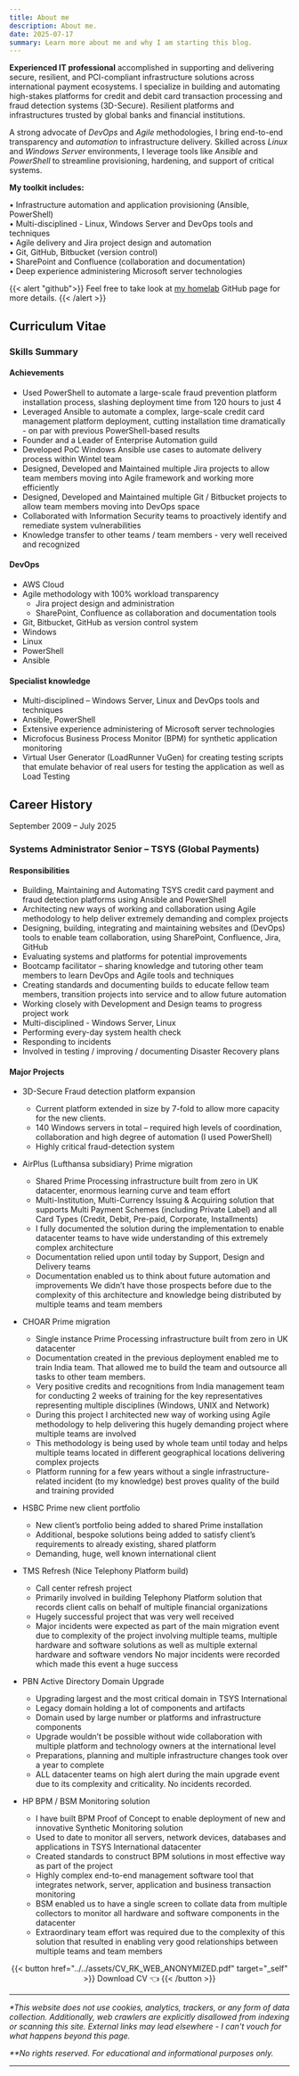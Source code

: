 ```yaml
---
title: About me
description: About me.
date: 2025-07-17
summary: Learn more about me and why I am starting this blog.
---
```

**Experienced IT professional** accomplished in supporting and delivering secure, resilient, and PCI-compliant infrastructure solutions across international payment ecosystems. I specialize in building and automating high-stakes platforms for credit and debit card transaction processing and fraud detection systems (3D-Secure). Resilient platforms and infrastructures trusted by global banks and financial institutions.  
  
A strong advocate of _DevOps_ and _Agile_ methodologies, I bring end-to-end transparency and _automation_ to infrastructure delivery. Skilled across _Linux_ and _Windows Server_ environments, I leverage tools like _Ansible_ and _PowerShell_ to streamline provisioning, hardening, and support of critical systems.  
  
**My toolkit includes:**

• Infrastructure automation and application provisioning (Ansible, PowerShell)  
• Multi-disciplined - Linux, Windows Server and DevOps tools and techniques  
• Agile delivery and Jira project design and automation  
• Git, GitHub, Bitbucket (version control)  
• SharePoint and Confluence (collaboration and documentation)  
• Deep experience administering Microsoft server technologies

{{< alert "github">}}
Feel free to take look at [my homelab](https://github.com/rtdevx) GitHub page for more details.
{{< /alert >}}
## Curriculum Vitae

### Skills Summary

#### Achievements

- Used PowerShell to automate a large-scale fraud prevention platform installation process, slashing deployment time from 120 hours to just 4
- Leveraged Ansible to automate a complex, large-scale credit card management platform deployment, cutting installation time dramatically - on par with previous PowerShell-based results
- Founder and a Leader of Enterprise Automation guild
- Developed PoC Windows Ansible use cases to automate delivery process within Wintel team
- Designed, Developed and Maintained multiple Jira projects to allow team members moving into Agile framework and working more efficiently
- Designed, Developed and Maintained multiple Git / Bitbucket projects to allow team members moving into DevOps space
- Collaborated with Information Security teams to proactively identify and remediate system vulnerabilities
- Knowledge transfer to other teams / team members - very well received and recognized
#### DevOps

- AWS Cloud
- Agile methodology with 100% workload transparency
	- Jira project design and administration
	- SharePoint, Confluence as collaboration and documentation tools
- Git, Bitbucket, GitHub as version control system
- Windows
- Linux
- PowerShell
- Ansible
#### Specialist knowledge

- Multi-disciplined – Windows Server, Linux and DevOps tools and techniques
- Ansible, PowerShell
- Extensive experience administering of Microsoft server technologies
- Microfocus Business Process Monitor (BPM) for synthetic application monitoring
- Virtual User Generator (LoadRunner VuGen) for creating testing scripts that emulate behavior of real users for testing the application as well as Load Testing
## Career History

September 2009 – July 2025
### Systems Administrator Senior – TSYS (Global Payments)

#### Responsibilities

- Building, Maintaining and Automating TSYS credit card payment and fraud detection platforms using Ansible and PowerShell
- Architecting new ways of working and collaboration using Agile methodology to help deliver extremely demanding and complex projects
- Designing, building, integrating and maintaining websites and (DevOps) tools to enable team collaboration, using SharePoint, Confluence, Jira, GitHub
- Evaluating systems and platforms for potential improvements
- Bootcamp facilitator – sharing knowledge and tutoring other team members to learn DevOps and Agile tools and techniques
- Creating standards and documenting builds to educate fellow team members, transition projects into service and to allow future automation
- Working closely with Development and Design teams to progress project work  
- Multi-disciplined - Windows Server, Linux
- Performing every-day system health check
- Responding to incidents
- Involved in testing / improving / documenting Disaster Recovery plans
#### Major Projects

- 3D-Secure Fraud detection platform expansion
	- Current platform extended in size by 7-fold to allow more capacity for the new clients.
	- 140 Windows servers in total – required high levels of coordination, collaboration and high degree of automation (I used PowerShell)
	- Highly critical fraud-detection system

- AirPlus (Lufthansa subsidiary) Prime migration
	- Shared Prime Processing infrastructure built from zero in UK datacenter, enormous learning curve and team effort
	- Multi-Institution, Multi-Currency Issuing & Acquiring solution that supports Multi Payment Schemes (including Private Label) and all Card Types (Credit, Debit, Pre-paid, Corporate, Installments)
	- I fully documented the solution during the implementation to enable datacenter teams to have wide understanding of this extremely complex architecture
	- Documentation relied upon until today by Support, Design and Delivery teams
	- Documentation enabled us to think about future automation and improvements We didn’t have those prospects before due to the complexity of this architecture and knowledge being distributed by multiple teams and team members

- CHOAR Prime migration
	- Single instance Prime Processing infrastructure built from zero in UK datacenter
	- Documentation created in the previous deployment enabled me to train India team. That allowed me to build the team and outsource all tasks to other team members.
	- Very positive credits and recognitions from India management team for conducting 2 weeks of training for the key representatives representing multiple disciplines (Windows, UNIX and Network)
	- During this project I architected new way of working using Agile methodology to help delivering this hugely demanding project where multiple teams are involved
	- This methodology is being used by whole team until today and helps multiple teams located in different geographical locations delivering complex projects
	- Platform running for a few years without a single infrastructure-related incident (to my knowledge) best proves quality of the build and training provided

- HSBC Prime new client portfolio
	- New client’s portfolio being added to shared Prime installation
	- Additional, bespoke solutions being added to satisfy client’s requirements to already existing, shared platform
	- Demanding, huge, well known international client

- TMS Refresh (Nice Telephony Platform build)
	- Call center refresh project
	- Primarily involved in building Telephony Platform solution that records client calls on behalf of multiple financial organizations
	- Hugely successful project that was very well received
	- Major incidents were expected as part of the main migration event due to complexity of the project involving multiple teams, multiple hardware and software solutions as well as multiple external hardware and software vendors No major incidents were recorded which made this event a huge success

- PBN Active Directory Domain Upgrade
	- Upgrading largest and the most critical domain in TSYS International
	- Legacy domain holding a lot of components and artifacts
	- Domain used by large number or platforms and infrastructure components
	- Upgrade wouldn’t be possible without wide collaboration with multiple platform and technology owners at the international level
	- Preparations, planning and multiple infrastructure changes took over a year to complete
	- ALL datacenter teams on high alert during the main upgrade event due to its complexity and criticality. No incidents recorded.

- HP BPM / BSM Monitoring solution
	- I have built BPM Proof of Concept to enable deployment of new and innovative Synthetic Monitoring solution
	- Used to date to monitor all servers, network devices, databases and applications in TSYS International datacenter
	- Created standards to construct BPM solutions in most effective way as part of the project
	- Highly complex end-to-end management software tool that integrates network, server, application and business transaction monitoring
	- BSM enabled us to have a single screen to collate data from multiple collectors to monitor all hardware and software components in the datacenter
	- Extraordinary team effort was required due to the complexity of this solution that resulted in enabling very good relationships between multiple teams and team members
<center>
{{< button href="../../assets/CV_RK_WEB_ANONYMIZED.pdf" target="_self" >}}
Download CV 👈
{{< /button >}}
</center>

---

_\*This website does not use cookies, analytics, trackers, or any form of data collection. Additionally, web crawlers are explicitly disallowed from indexing or scanning this site._
_External links may lead elsewhere - I can't vouch for what happens beyond this page._

_\*\*No rights reserved. For educational and informational purposes only._
<!-- <center>👨🏻‍💻</center> -->

---

